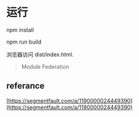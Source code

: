 # 运行

npm install

npm run build

浏览器访问 dist/index.html.

>Module Federation

## referance
[https://segmentfault.com/a/1190000024449390](https://segmentfault.com/a/1190000024449390)

